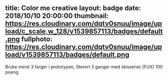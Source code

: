 title: Color me creative
layout: badge
date: 2018/10/10 20:00:00
thumbnail: https://res.cloudinary.com/dqtv0snuu/image/upload/c_scale,w_128/v1539857113/badges/default.png
fullphoto: https://res.cloudinary.com/dqtv0snuu/image/upload/v1539857113/badges/default.png
---
Bruke minst 3 farger i prototypen, (Iterert 3 ganger med skissene) (FUX) 100 poeng
